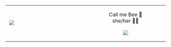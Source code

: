 <table width="100%"> 
<tr>
<td width="50%">
  <img width="441" height="1">

&nbsp;[![](https://lastfm-recently-played.vercel.app/api?user=beesboxler)](https://www.last.fm/user/beesboxler)

</td>
<td width="50%">
  <img width="441" height="1">
<p align="center">Call me Bee 🐝<br>
she/her 🏳‍🌈<br><br>
<a href="https://ko-fi.com/C0C2438H4">
<img src="https://ko-fi.com/img/githubbutton_sm.svg"/>
<a/>
</p>
</td>
</tr>
</table>
